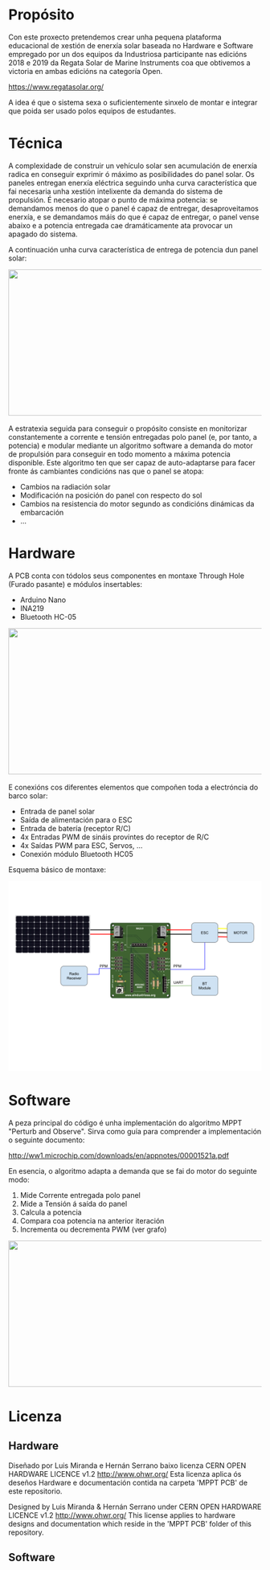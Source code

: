 # Propósito
Con este proxecto pretendemos crear unha pequena plataforma educacional de xestión de enerxía solar baseada no Hardware e Software empregado por un dos equipos da Industriosa participante nas edicións 2018 e 2019 da Regata Solar de Marine Instruments coa que obtivemos a victoria en ambas edicións na categoría Open.

https://www.regatasolar.org/

A idea é que o sistema sexa o suficientemente sinxelo de montar e integrar que poida ser usado polos equipos de estudantes.


# Técnica

A complexidade de construir un vehículo solar sen acumulación de enerxía radica en conseguir exprimir ó máximo as posibilidades do panel solar.
Os paneles entregan enerxía eléctrica seguindo unha curva característica que fai necesaria unha xestión intelixente da demanda do sistema de propulsión. É necesario atopar o punto de máxima potencia: se demandamos menos do que o panel é capaz de entregar, desaproveitamos enerxía, e se demandamos máis do que é capaz de entregar, o panel vense abaixo e a potencia entregada cae dramáticamente ata provocar un apagado do sistema.

A continuación unha curva característica de entrega de potencia dun panel solar:

<p align="center">
  <img src="/doc/img/solar-panel-power.JPG" width="548" height="291"/>
</p>

A estratexia seguida para conseguir o propósito consiste en monitorizar constantemente a corrente e tensión entregadas polo panel (e, por tanto, a potencia) e modular mediante un algoritmo software a demanda do motor de propulsión para conseguir en todo momento a máxima potencia disponible.
Este algoritmo ten que ser capaz de auto-adaptarse para facer fronte ás cambiantes condicións nas que o panel se atopa:
* Cambios na radiación solar
* Modificación na posición do panel con respecto do sol
* Cambios na resistencia do motor segundo as condicións dinámicas da embarcación
* ...


# Hardware

A PCB conta con tódolos seus componentes en montaxe Through Hole (Furado pasante) e módulos insertables:
* Arduino Nano
* INA219
* Bluetooth HC-05

<p align="center">
  <img src="/MPPT PCB/images/Render_pcb_front.jpg" width="548" height="291"/>
</p>

E conexións cos diferentes elementos que compoñen toda a electróncia do barco solar:
* Entrada de panel solar
* Saída de alimentación para o ESC
* Entrada de batería (receptor R/C)
* 4x Entradas PWM de sináis provintes do receptor de R/C
* 4x Saídas PWM para ESC, Servos, ...
* Conexión módulo Bluetooth HC05

Esquema básico de montaxe:

<p align="center">
  <img src="/MPPT PCB/images/Montaxe_basico.png" width="548"/>
</p>


# Software

A peza principal do código é unha implementación do algoritmo MPPT "Perturb and Observe".
Sirva como guía para comprender a implementación o seguinte documento:

http://ww1.microchip.com/downloads/en/appnotes/00001521a.pdf

En esencia, o algoritmo adapta a demanda que se fai do motor do seguinte modo:
1. Mide Corrente entregada polo panel
2. Mide a Tensión á saída do panel
3. Calcula a potencia
4. Compara coa potencia na anterior iteración
5. Incrementa ou decrementa PWM (ver grafo)

<p align="center">
  <img src="/doc/img/P_O.jpg" width="548" height="291"/>
</p>

# Licenza

## Hardware

Diseñado por Luis Miranda e Hernán Serrano baixo licenza CERN OPEN HARDWARE LICENCE v1.2 http://www.ohwr.org/
Esta licenza aplica ós deseños Hardware e documentación contida na carpeta 'MPPT PCB' de este repositorio.


Designed by Luis Miranda & Hernán Serrano under CERN OPEN HARDWARE LICENCE v1.2 http://www.ohwr.org/
This license applies to hardware designs and documentation which reside in the 'MPPT PCB' folder of this repository.

## Software



